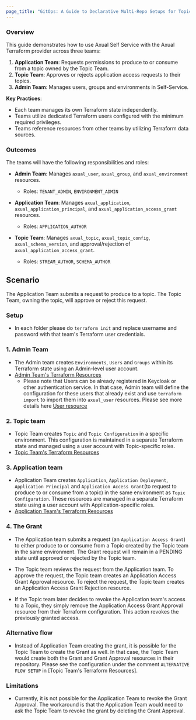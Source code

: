 ```yaml
---
page_title: "GitOps: A Guide to Declarative Multi-Repo Setups for Topic, App, and Kafka Admin Teams"
---
```

### Overview

This guide demonstrates how to use Axual Self Service with the Axual Terraform provider across three teams:

1. **Application Team**: Requests permissions to produce to or consume from a topic owned by the Topic Team.
2. **Topic Team**: Approves or rejects application access requests to their topics.
3. **Admin Team**: Manages users, groups and environments in Self-Service.

**Key Practices**:
- Each team manages its own Terraform state independently.
- Teams utilize dedicated Terraform users configured with the minimum required privileges.
- Teams reference resources from other teams by utilizing Terraform data sources.

### Outcomes

The teams will have the following responsibilities and roles:

- **Admin Team**: Manages `axual_user`, `axual_group`, and `axual_environment` resources.
  - Roles: `TENANT_ADMIN`, `ENVIRONMENT_ADMIN`

- **Application Team**: Manages `axual_application`, `axual_application_principal`, and `axual_application_access_grant` resources.
  - Roles: `APPLICATION_AUTHOR`

- **Topic Team**: Manages `axual_topic`, `axual_topic_config`, `axual_schema_version`, and approval/rejection of `axual_application_access_grant`.
  - Roles: `STREAM_AUTHOR`, `SCHEMA_AUTHOR`

## Scenario
The Application Team submits a request to produce to a topic. The Topic Team, owning the topic, will approve or reject this request.

### Setup
- In each folder please do `terraform init` and replace username and password with that team's Terraform user credentials.

### 1. Admin Team
- The Admin team creates `Environments`, `Users` and `Groups` within its Terraform state using an Admin-level user account.
-  [Admin Team's Terraform Resources](../../examples/3-team-guide/admin-team/main.tf)
   - Please note that Users can be already registered in Keycloak or other authentication service. In that case, Admin team will define the configuration for these users that already exist and use `terraform import` to import them into `axual_user` resources. Please see more details here [User resource](../../docs/resources/user.md) 

### 2. Topic team
- Topic Team creates `Topic` and `Topic Configuration` in a specific environment.
  This configuration is maintained in a separate Terraform state and managed using a user account with Topic-specific roles.
- [Topic Team's Terraform Resources](../../examples/3-team-guide/topic-team/main.tf)

### 3. Application team
- Application Team creates `Application`, `Application Deployment`, `Application Principal` and `Application Access Grant`(to request to produce to or consume from a topic) in the same environment as `Topic Configuration`.
  These resources are managed in a separate Terraform state using a user account with Application-specific roles.
- [Application Team's Terraform Resources](../../examples/3-team-guide/application-team/main.tf)

### 4. The Grant
- The Application team submits a request (an `Application Access Grant`) to either produce to or consume from a Topic
created by the Topic team in the same environment.
The Grant request will remain in a PENDING state until approved or rejected by the Topic team.

- The Topic team reviews the request from the Application team. To approve the request, the Topic team creates an Application Access Grant Approval resource. To reject the request, the Topic team creates an Application Access Grant Rejection resource. 

- If the Topic team later decides to revoke the Application team's access to a Topic, they simply remove the Application Access Grant Approval resource from their Terraform configuration. This action revokes the previously granted access.

### Alternative flow
- Instead of Application Team creating the grant, it is possible for the Topic Team to create the Grant as well. In that case, the Topic Team would create both the Grant and Grant Approval resources in their repository. Please see the configuration under the comment `ALTERNATIVE FLOW SETUP` in [Topic Team's Terraform Resources].

### Limitations
- Currently, it is not possible for the Application Team to revoke the Grant Approval. The workaround is that the Application Team would need to ask the Topic Team to revoke the grant by deleting the Grant Approval.